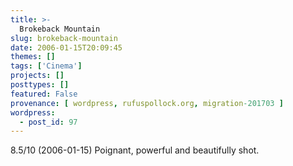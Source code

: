 ```yaml
---
title: >-
  Brokeback Mountain
slug: brokeback-mountain
date: 2006-01-15T20:09:45
themes: []
tags: ['Cinema']
projects: []
posttypes: []
featured: False
provenance: [ wordpress, rufuspollock.org, migration-201703 ]
wordpress:
  - post_id: 97
---
```


8.5/10 (2006-01-15) Poignant, powerful and beautifully shot.

